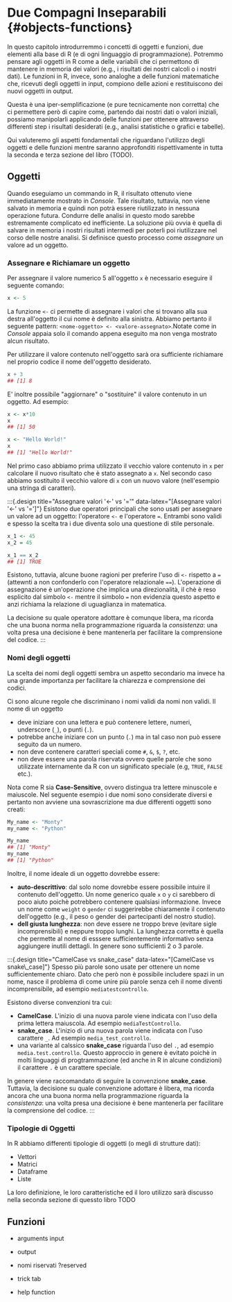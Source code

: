 # Due Compagni Inseparabili {#objects-functions}



In questo capitolo introdurremmo i concetti di oggetti e funzioni, due elementi alla base di R (e di ogni linguaggio di programmazione). Potremmo pensare agli oggetti in R come a delle variabili che ci permettono di mantenere in memoria dei valori (e.g., i risultati dei nostri calcoli o i nostri dati). Le funzioni in R, invece, sono analoghe a delle funzioni matematiche che, ricevuti degli oggetti in input, compiono delle azioni e restituiscono dei nuovi oggetti in output. 

Questa è una iper-semplificazione (e pure tecnicamente non corretta) che ci permettere però di capire come, partendo dai nostri dati o valori iniziali, possiamo manipolarli applicando delle funzioni per ottenere attraverso differenti step i risultati desiderati (e.g., analisi statistiche o grafici e tabelle).

Qui valuteremo gli aspetti fondamentali che riguardano l'utilizzo degli oggetti e delle funzioni mentre saranno approfonditi rispettivamente in tutta la seconda e terza sezione del libro (TODO).

## Oggetti

Quando eseguiamo un commando in R, il risultato ottenuto viene immediatamente mostrato in *Console*. Tale risultato, tuttavia, non viene salvato in memoria e quindi non potrà essere riutilizzato in nessuna operazione futura. Condurre delle analisi in questo modo sarebbe estremamente complicato ed inefficiente. La soluzione più ovvia è quella di salvare in memoria i nostri risultati intermedi per poterli poi riutilizzare nel corso delle nostre analisi. Si definisce questo processo come *assegnare* un valore ad un oggetto.

### Assegnare e Richiamare un oggetto

Per assegnare il valore numerico 5 all'oggetto `x` è necessario eseguire il seguente comando:


```r
x <- 5
```

La funzione `<-` ci permette di assegnare i valori che si trovano alla sua destra all'oggetto il cui nome è definito alla sinistra. Abbiamo pertanto il seguente pattern: `<nome-oggetto> <- <valore-assegnato>`.Notate come in *Console* appaia solo il comando appena eseguito ma non venga mostrato alcun risultato. 

Per utilizzare il valore contenuto nell'oggetto sarà ora sufficiente richiamare nel proprio codice il nome dell'oggetto desiderato.


```r
x + 3
## [1] 8
```

E' inoltre possibile "aggiornare" o "sostituire" il valore contenuto in un oggetto. Ad esempio:


```r
x <- x*10
x
## [1] 50

x <- "Hello World!"
x
## [1] "Hello World!"
```

Nel primo caso abbiamo prima utilizzato il vecchio valore contenuto in `x` per calcolare il nuovo risultato che è stato assegnato a `x`. Nel secondo caso abbiamo sostituito il vecchio valore di `x` con un nuovo valore (nell'esempio una stringa di caratteri).

:::{.design title="Assegnare valori '<-' vs '='" data-latex="[Assegnare valori '<-' vs '=']"}
Esistono due operatori principali che sono usati per assegnare un valore ad un oggetto: l'operatore `<-` e l'operatore `=`. Entrambi sono validi e spesso la scelta tra i due diventa solo una questione di stile personale. 


```r
x_1 <- 45
x_2 = 45

x_1 == x_2 
## [1] TRUE
```

Esistono, tuttavia, alcune buone ragioni per preferire l'uso di `<-` rispetto a `=` (attewnti a non confonderlo con l'operatore relazionale `==`). L'operazione di assegnazione è un'operazione che implica una direzionalità, il chè è reso esplicito dal simbolo `<-` mentre il simbolo `=` non evidenzia questo aspetto e anzi richiama la relazione di uguaglianza in matematica.

La decisione su quale operatore adottare è comunque libera, ma ricorda che una buona norma nella programmazione riguarda la *consistenza*: una volta presa una decisione è bene mantenerla per facilitare la comprensione del codice.
:::


### Nomi degli oggetti

La scelta dei nomi degli oggetti sembra un aspetto secondario ma invece ha una grande importanza per facilitare la chiarezza e comprensione dei codici.

Ci sono alcune regole che discriminano i nomi validi da nomi non validi. Il nome di un oggetto

- deve iniziare con una lettera e può contenere lettere, numeri, underscore (`_`), o punti (`.`). 
- potrebbe anche iniziare con un punto (`.`) ma in tal caso non può essere seguito da un numero.
- non deve contenere caratteri speciali come `#`, `&`, `$`, `?`, etc.
- non deve essere una parola riservata ovvero quelle parole che sono utilizzate internamente da R con un significato speciale (e.g, `TRUE`, `FALSE` etc.).

Nota come R sia **Case-Sensitive**, ovvero distingua tra lettere minuscole e maiuscole. Nel seguente esempio i due nomi sono considerate diversi e pertanto non avviene una sovrascrizione ma due differenti oggetti sono creati:


```r
My_name <- "Monty"
my_name <- "Python"

My_name
## [1] "Monty"
my_name
## [1] "Python"
```


Inoltre, il nome ideale di un oggetto dovrebbe essere:

- **auto-descrittivo**: dal solo nome dovrebbe essere possibile intuire il contenuto dell'oggetto. Un nome generico quale `x` o `y` ci sarebbero di poco aiuto poichè potrebbero contenere qualsiasi informazione. Invece un nome come `weight` o `gender` ci suggerirebbe chiaramente il contenuto dell'oggetto (e.g., il peso o gender dei partecipanti del nostro studio).
- **dell giusta lunghezza**: non deve essere ne troppo breve (evitare sigle incomprensibili) e neppure troppo lunghi. La lunghezza corretta è quella che permette al nome di esssere sufficientemente informativo senza aggiungere inutili dettagli. In genere sono sufficienti 2 o 3 parole.

:::{.design title="CamelCase vs snake_case" data-latex="[CamelCase vs snake\\_case]"}
Spesso più parole sono usate per ottenere un nome sufficientemente chiaro. Dato che però non è possibile includere spazi in un nome, nasce il problema di come unire più parole senza ceh il nome diventi incomprensibile, ad esempio `mediatestcontrollo`.

Esistono diverse convenzioni tra cui:

- **CamelCase**. L'inizio di una nuova parole viene indicata con l'uso della prima lettera maiuscola. Ad esempio `mediaTestControllo`.
- **snake_case**. L'inizio di una nuova parola viene indicata con l'uso carattere `_`. Ad esempio `media_test_controllo`.
-  una variante al calssico **snake_case** riguarda l'uso del `.`, ad esempio `media.test.controllo`. Questo approccio in genere è evitato poichè in molti linguaggi di progtrammazione (ed anche in R in alcune condizioni) il carattere `.` è un carattere speciale.


In genere viene raccomandato di seguire la convenzione **snake_case**. Tuttavia, la decisione su quale convenzione adottare è libera, ma ricorda ancora che una buona norma nella programmazione riguarda la *consistenza*: una volta presa una decisione è bene mantenerla per facilitare la comprensione del codice.
:::


### Tipologie di Oggetti

In R abbiamo differenti tipologie di oggetti (o megli di strutture dati):

- Vettori
- Matrici
- Dataframe
- Liste

La loro definizione, le loro caratteristiche ed il loro utilizzo sarà discusso nella seconda sezione di quessto libro TODO

## Funzioni                                                             

- arguments input 
- output
- nomi riservati ?reserved
- trick tab

- help function

###
